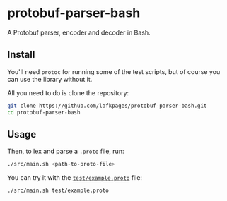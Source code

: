 # protobuf-parser-bash

A Protobuf parser, encoder and decoder in Bash.

## Install

You'll need `protoc` for running some of the test scripts, but of course
you can use the library without it.

All you need to do is clone the repository:

```bash
git clone https://github.com/lafkpages/protobuf-parser-bash.git
cd protobuf-parser-bash
```

<!--
Or, use bpkg to install it:

```bash
bpkg install lafkpages/protobuf-parser-bash
```
-->

## Usage

Then, to lex and parse a `.proto` file, run:

```bash
./src/main.sh <path-to-proto-file>
```

You can try it with the [`test/example.proto`](#test/example.proto) file:

```bash
./src/main.sh test/example.proto
```
